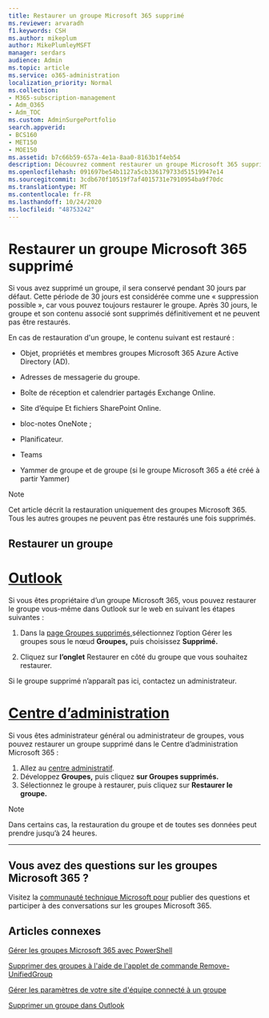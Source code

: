 ```yaml
---
title: Restaurer un groupe Microsoft 365 supprimé
ms.reviewer: arvaradh
f1.keywords: CSH
ms.author: mikeplum
author: MikePlumleyMSFT
manager: serdars
audience: Admin
ms.topic: article
ms.service: o365-administration
localization_priority: Normal
ms.collection:
- M365-subscription-management
- Adm_O365
- Adm_TOC
ms.custom: AdminSurgePortfolio
search.appverid:
- BCS160
- MET150
- MOE150
ms.assetid: b7c66b59-657a-4e1a-8aa0-8163b1f4eb54
description: Découvrez comment restaurer un groupe Microsoft 365 supprimé.
ms.openlocfilehash: 091697be54b1127a5cb336179733d51519947e14
ms.sourcegitcommit: 3cdb670f10519f7af4015731e7910954ba9f70dc
ms.translationtype: MT
ms.contentlocale: fr-FR
ms.lasthandoff: 10/24/2020
ms.locfileid: "48753242"
---
```

# <a name="restore-a-deleted-microsoft-365-group"></a>Restaurer un groupe Microsoft 365 supprimé

Si vous avez supprimé un groupe, il sera conservé pendant 30 jours par défaut. Cette période de 30 jours est considérée comme une « suppression possible », car vous pouvez toujours restaurer le groupe. Après 30 jours, le groupe et son contenu associé sont supprimés définitivement et ne peuvent pas être restaurés.

En cas de restauration d'un groupe, le contenu suivant est restauré :
  
- Objet, propriétés et membres groupes Microsoft 365 Azure Active Directory (AD).
    
- Adresses de messagerie du groupe.
    
- Boîte de réception et calendrier partagés Exchange Online.
    
- Site d’équipe Et fichiers SharePoint Online.
    
- bloc-notes OneNote ;
    
- Planificateur.
    
- Teams

- Yammer de groupe et de groupe (si le groupe Microsoft 365 a été créé à partir Yammer)

> [!NOTE]
> Cet article décrit la restauration uniquement des groupes Microsoft 365. Tous les autres groupes ne peuvent pas être restaurés une fois supprimés.

## <a name="restore-a-group"></a>Restaurer un groupe

# <a name="outlook"></a>[Outlook](#tab/outlook)

Si vous êtes propriétaire d’un groupe Microsoft 365, vous pouvez restaurer le groupe vous-même dans Outlook sur le web en suivant les étapes suivantes :

1. Dans la [page Groupes supprimés,](https://outlook.office.com/people/group/deleted)sélectionnez l’option  Gérer les groupes sous le nœud **Groupes,** puis choisissez **Supprimé.**

2. Cliquez sur **l’onglet** Restaurer en côté du groupe que vous souhaitez restaurer.

Si le groupe supprimé n’apparaît pas ici, contactez un administrateur.

# <a name="admin-center"></a>[Centre d’administration](#tab/admin-center)

Si vous êtes administrateur général ou administrateur de groupes, vous pouvez restaurer un groupe supprimé dans le Centre d’administration Microsoft 365 :

1. Allez au [centre administratif](https://admin.microsoft.com).      
2. Développez **Groupes,** puis cliquez **sur Groupes supprimés.**
3. Sélectionnez le groupe à restaurer, puis cliquez sur **Restaurer le groupe.**

> [!NOTE]
> Dans certains cas, la restauration du groupe et de toutes ses données peut prendre jusqu’à 24 heures. 

---

## <a name="got-questions-about-microsoft-365-groups"></a>Vous avez des questions sur les groupes Microsoft 365 ?

Visitez la [communauté technique Microsoft pour](https://techcommunity.microsoft.com/t5/Office-365-Groups/ct-p/Office365Groups) publier des questions et participer à des conversations sur les groupes Microsoft 365. 
  
## <a name="related-articles"></a>Articles connexes

[Gérer les groupes Microsoft 365 avec PowerShell](https://docs.microsoft.com/microsoft-365/enterprise/manage-microsoft-365-groups-with-powershell)
  
[Supprimer des groupes à l'aide de l'applet de commande Remove-UnifiedGroup](https://technet.microsoft.com/library/mt238270%28v=exchg.160%29.aspx)
  
[Gérer les paramètres de votre site d'équipe connecté à un groupe](https://support.microsoft.com/office/8376034d-d0c7-446e-9178-6ab51c58df42)
  
[Supprimer un groupe dans Outlook](https://support.microsoft.com/office/ca7f5a9e-ae4f-4cbe-a4bc-89c469d1726f)
